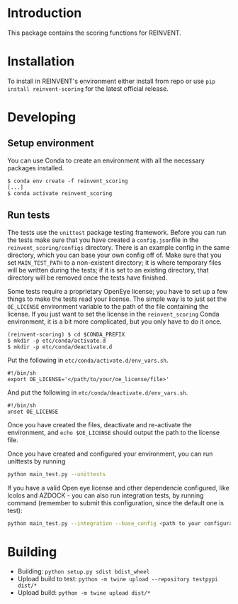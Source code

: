 # Introduction
This package contains the scoring functions for REINVENT.

# Installation
To install in REINVENT's environment either install from repo or use `pip install reinvent-scoring` for the latest
official release.

# Developing
## Setup environment
You can use Conda to create an environment with all the necessary packages installed.

```
$ conda env create -f reinvent_scoring
[...]
$ conda activate reinvent_scoring
```

## Run tests
The tests use the `unittest` package testing framework.  Before you can run the tests make sure that you have created a
`config.json`file in the `reinvent_scoring/configs` directory.  There is an example config in the same directory, which 
you can base your own config off of.  Make sure that you set `MAIN_TEST_PATH` to a non-existent directory; it is where 
temporary files will be written during the tests; if it is set to an existing directory, that directory will be removed 
once the tests have finished.

Some tests require a proprietary OpenEye license; you have to set up a few things to make the tests read your
license.  The simple way is to just set the `OE_LICENSE` environment variable to the path of the file containing the
license.  If you just want to set the license in the `reinvent_scoring` Conda environment, it is a bit more complicated,
but you only have to do it once.

```
(reinvent-scoring) $ cd $CONDA_PREFIX
$ mkdir -p etc/conda/activate.d
$ mkdir -p etc/conda/deactivate.d
```

Put the following in `etc/conda/activate.d/env_vars.sh`.

```
#!/bin/sh
export OE_LICENSE='</path/to/your/oe_license/file>'
```

And put the following in `etc/conda/deactivate.d/env_vars.sh`.

```
#!/bin/sh
unset OE_LICENSE
```

Once you have created the files, deactivate and re-activate the environment, and `echo $OE_LICENSE` should output the
path to the license file.

Once you have created and configured your environment, you can run unittests by running

```bash
python main_test.py --unittests
```

If you have a valid Open eye license and other dependencie configured, like Icolos and AZDOCK - 
you can also run integration tests, by running command (remember to submit this configuration, since the default one is test):

```bash
python main_test.py --integration --base_config <path to your configuration>
```

# Building
- Building: `python setup.py sdist bdist_wheel`
- Upload build to test: `python -m twine upload --repository testpypi dist/*`
- Upload build: `python -m twine upload dist/*`
